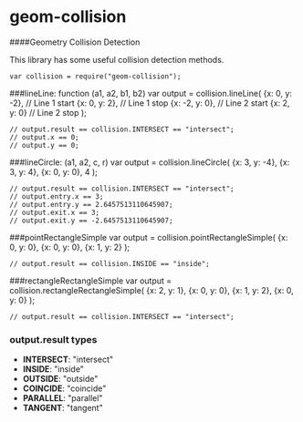 # geom-collision
####Geometry Collision Detection

This library has some useful collision detection methods.

    var collision = require("geom-collision");
  
###lineLine: function (a1, a2, b1, b2)
    var output = collision.lineLine(
        {x: 0, y: -2},   // Line 1 start
        {x: 0, y: 2},    // Line 1 stop
        {x: -2, y: 0},   // Line 2 start
        {x: 2, y: 0}     // Line 2 stop
    );

    // output.result == collision.INTERSECT == "intersect";
    // output.x == 0;
    // output.y == 0;
    
###lineCircle: (a1, a2, c, r)
    var output = collision.lineCircle(
        {x: 3, y: -4},
        {x: 3, y: 4},
        {x: 0, y: 0},
        4
    );

    // output.result == collision.INTERSECT == "intersect";
    // output.entry.x == 3;
    // output.entry.y == 2.6457513110645907;
    // output.exit.x == 3;
    // output.exit.y == -2.6457513110645907;
    
###pointRectangleSimple
    var output = collision.pointRectangleSimple(
        {x: 0, y: 0},
        {x: 0, y: 0},
        {x: 1, y: 2}
    );

    // output.result == collision.INSIDE == "inside";
    
###rectangleRectangleSimple
    var output = collision.rectangleRectangleSimple(
        {x: 2, y: 1},
        {x: 0, y: 0},
        {x: 1, y: 2},
        {x: 0, y: 0}
    );

    // output.result == collision.INTERSECT == "intersect";
    
### output.result types
* **INTERSECT**: "intersect"
* **INSIDE**: "inside"
* **OUTSIDE**: "outside"
* **COINCIDE**: "coincide"
* **PARALLEL**: "parallel"
* **TANGENT**: "tangent"
